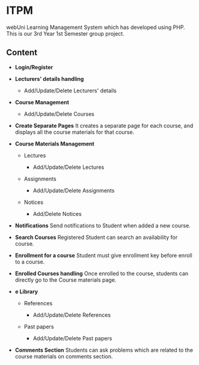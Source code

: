 # ITPM

webUni Learning Management System which has developed using PHP.
This is our 3rd Year 1st Semester group project.

##  Content  ##

* **Login/Register**

* **Lecturers' details handling**
	* Add/Update/Delete Lecturers' details
	
* **Course Management**
	* Add/Update/Delete Courses
	
* **Create Separate Pages**
	It creates a separate page for each course, and displays all the course materials for that course.
	
* **Course Materials Management**
	* Lectures
		* Add/Update/Delete Lectures
	
	* Assignments
		* Add/Update/Delete Assignments
	
	* Notices
		* Add/Delete Notices
		
* **Notifications**
	Send notifications to Student when added a new course.

* **Search Courses**
	Registered Student can search an availability for course.
	
* **Enrollment for a course**
	Student must give enrollment key before enroll to a course.
	
* **Enrolled Courses handling**
	Once enrolled to the course, students can directly go to the Course materials page.
	
* **e Library**
	* References
		* Add/Update/Delete References
	
	* Past papers
		* Add/Update/Delete Past papers

* **Comments Section**
	Students can ask problems which are related to the course materials on comments section.
